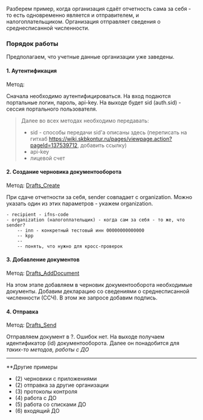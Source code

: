 Разберем пример, когда организация сдаёт отчетность сама за себя - то есть одновременно является и отправителем, и налогоплательщиком.
Организация отправляет сведения о среднесписанной численности.

### Порядок работы

Предполагаем, что учетные данные организации уже заведены.
 
#### 1. Аутентификация  

Метод:

Сначала необходимо аутентифицироваться. На вход подаются портальные логин, пароль, api-key.
На выходе будет sid (auth.sid) - сессия портального пользователя.


> Далее во всех методах необходимо передавать:
> - sid - способы передачи sid'a описаны здесь (переписать на гитхаб https://wiki.skbkontur.ru/pages/viewpage.action?pageId=137539712, добавить ссылку)
> - api-key
> - лицевой счет

  

#### 2. Создание черновика документооборота  

Метод: [Drafts_Create](http://extern-api.testkontur.ru/swagger/ui/index#!/Drafts/Drafts_Create)

При сдаче отчетности за себя, sender совпадает с organization. Можно указать один из этих параметров - укажем organization.


	- recipient - ifns-code 
	- organization (налогоплательщик) - когда сам за себя - то же, что sender?
		-- inn - конкретный тестовый инн 00000000000000
		-- kpp
		--
		-- понять, что нужно для кросс-проверок


  
#### 3. Добавление документов  

Метод: [Drafts_AddDocument](http://extern-api.testkontur.ru/swagger/ui/index#!/Drafts/Drafts_AddDocument)

На этом этапе добавляем в черновик документооборота необходимые документы. Добавим декларацию со сведениями о среднесписанной численности (ССЧ). В этом же запросе добавим подпись.

  

#### 4. Отправка  

Метод: [Drafts_Send](http://extern-api.testkontur.ru/swagger/ui/index#!/Drafts/Drafts_Send)

Отправляем документ в ?. 
Ошибок нет. На выходе получаем идентификатор (id) документооборота. Далее он понадобится для *таких-то методов, работы с ДО*


------

**Другие примеры

- (2) черновики с приложениями
- (2) отправка за другие организации 
- (3) протоколы контроля
- (4) работа с ДО
- (5) работа со списками ДО
- (6) входящий ДО
